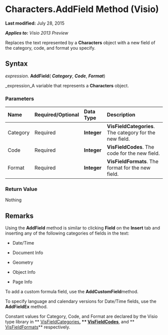 
# Characters.AddField Method (Visio)

 **Last modified:** July 28, 2015

 _**Applies to:** Visio 2013 Preview_

Replaces the text represented by a  **Characters** object with a new field of the category, code, and format you specify.


## Syntax

 _expression_. **AddField**( **_Category_**,  **_Code_**,  **_Format_**)

 _expression_A variable that represents a  **Characters** object.


### Parameters



|**Name**|**Required/Optional**|**Data Type**|**Description**|
|:-----|:-----|:-----|:-----|
|Category|Required| **Integer**| **VisFieldCategories**. The category for the new field.|
|Code|Required| **Integer**| **VisFieldCodes**. The code for the new field.|
|Format|Required| **Integer**| **VisFieldFormats**. The format for the new field.|

### Return Value

Nothing


## Remarks

Using the  **AddField** method is similar to clicking **Field** on the **Insert** tab and inserting any of the following categories of fields in the text:


- Date/Time
    
- Document Info
    
- Geometry
    
- Object Info
    
- Page Info
    


To add a custom formula field, use the  **AddCustomField**method. 

To specify language and calendary versions for Date/Time fields, use the  **AddFieldEx** method.

Constant values for Category, Code, and Format are declared by the Visio type library in ** [VisFieldCategories](f10df918-5be3-e883-1da5-2a932fd1074f.md)**,  ** [VisFieldCodes](3bcc4aef-21c1-b152-47dc-74e6c58cd24e.md)**, and  ** [VisFieldFormats](ae671032-b96f-6652-f527-feb194a0261d.md)** respectively.

